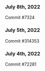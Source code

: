 ### July 8th, 2022

Commit #7324

### July 5th, 2022

Commit #314353


### July 4th, 2022

Commit #72281
